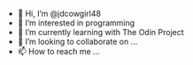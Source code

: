 - 👋 Hi, I’m @jdcowgirl48
- 👀 I’m interested in programming
- 🌱 I’m currently learning with The Odin Project
- 💞️ I’m looking to collaborate on ...
- 📫 How to reach me ...

<!---
jdcowgirl48/jdcowgirl48 is a ✨ special ✨ repository because its `README.md` (this file) appears on your GitHub profile.
You can click the Preview link to take a look at your changes.
--->

